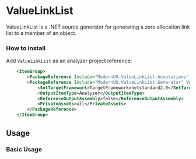 # ValueLinkList

ValueLinkList is a .NET source generator for generating a zero allocation link list to a member of an object.

### How to install
Add `ValueLinkList` as an analyzer project reference:
```xml
    <ItemGroup>
        <PackageReference Include="ModernUO.ValueLinkList.Annotations" Version="1.0.0" />
        <PackageReference Include="ModernUO.ValueLinkList.Generator" Version="1.0.0">
            <SetTargetFramework>TargetFramework=netstandard2.0</SetTargetFramework>
            <OutputItemType>Analyzer</OutputItemType>
            <ReferenceOutputAssembly>false</ReferenceOutputAssembly>
            <PrivateAssets>all</PrivateAssets>
        </PackageReference>
    </ItemGroup>
```

## Usage

### Basic Usage

